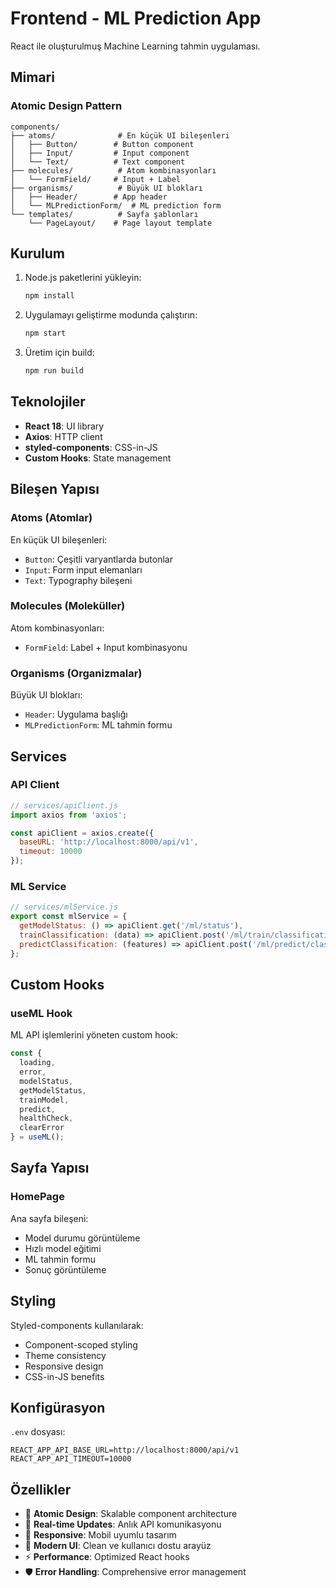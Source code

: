 # Frontend - ML Prediction App

React ile oluşturulmuş Machine Learning tahmin uygulaması.

## Mimari

### Atomic Design Pattern

```
components/
├── atoms/              # En küçük UI bileşenleri
│   ├── Button/        # Button component
│   ├── Input/         # Input component
│   └── Text/          # Text component
├── molecules/          # Atom kombinasyonları
│   └── FormField/     # Input + Label
├── organisms/          # Büyük UI blokları
│   ├── Header/        # App header
│   └── MLPredictionForm/  # ML prediction form
└── templates/          # Sayfa şablonları
    └── PageLayout/    # Page layout template
```

## Kurulum

1. Node.js paketlerini yükleyin:
   ```bash
   npm install
   ```

2. Uygulamayı geliştirme modunda çalıştırın:
   ```bash
   npm start
   ```

3. Üretim için build:
   ```bash
   npm run build
   ```

## Teknolojiler

- **React 18**: UI library
- **Axios**: HTTP client
- **styled-components**: CSS-in-JS
- **Custom Hooks**: State management

## Bileşen Yapısı

### Atoms (Atomlar)
En küçük UI bileşenleri:
- `Button`: Çeşitli varyantlarda butonlar
- `Input`: Form input elemanları
- `Text`: Typography bileşeni

### Molecules (Moleküller)
Atom kombinasyonları:
- `FormField`: Label + Input kombinasyonu

### Organisms (Organizmalar)
Büyük UI blokları:
- `Header`: Uygulama başlığı
- `MLPredictionForm`: ML tahmin formu

## Services

### API Client
```javascript
// services/apiClient.js
import axios from 'axios';

const apiClient = axios.create({
  baseURL: 'http://localhost:8000/api/v1',
  timeout: 10000
});
```

### ML Service
```javascript
// services/mlService.js
export const mlService = {
  getModelStatus: () => apiClient.get('/ml/status'),
  trainClassification: (data) => apiClient.post('/ml/train/classification', { data }),
  predictClassification: (features) => apiClient.post('/ml/predict/classification', { features })
};
```

## Custom Hooks

### useML Hook
ML API işlemlerini yöneten custom hook:

```javascript
const {
  loading,
  error,
  modelStatus,
  getModelStatus,
  trainModel,
  predict,
  healthCheck,
  clearError
} = useML();
```

## Sayfa Yapısı

### HomePage
Ana sayfa bileşeni:
- Model durumu görüntüleme
- Hızlı model eğitimi
- ML tahmin formu
- Sonuç görüntüleme

## Styling

Styled-components kullanılarak:
- Component-scoped styling
- Theme consistency
- Responsive design
- CSS-in-JS benefits

## Konfigürasyon

`.env` dosyası:
```env
REACT_APP_API_BASE_URL=http://localhost:8000/api/v1
REACT_APP_API_TIMEOUT=10000
```

## Özellikler

- 🎯 **Atomic Design**: Skalable component architecture
- 🔄 **Real-time Updates**: Anlık API komunikasyonu
- 📱 **Responsive**: Mobil uyumlu tasarım
- 🎨 **Modern UI**: Clean ve kullanıcı dostu arayüz
- ⚡ **Performance**: Optimized React hooks
- 🛡️ **Error Handling**: Comprehensive error management
